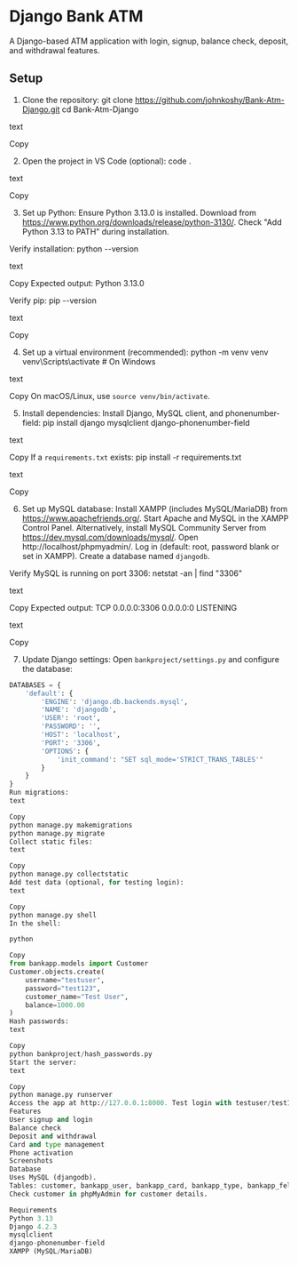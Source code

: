 # Django Bank ATM

A Django-based ATM application with login, signup, balance check, deposit, and withdrawal features.

## Setup

1. Clone the repository:
git clone https://github.com/johnkoshy/Bank-Atm-Django.git
cd Bank-Atm-Django

text

Copy

2. Open the project in VS Code (optional):
code .

text

Copy

3. Set up Python:
Ensure Python 3.13.0 is installed. Download from https://www.python.org/downloads/release/python-3130/.
Check "Add Python 3.13 to PATH" during installation.

Verify installation:
python --version

text

Copy
Expected output: Python 3.13.0

Verify pip:
pip --version

text

Copy

4. Set up a virtual environment (recommended):
python -m venv venv
venv\Scripts\activate  # On Windows

text

Copy
On macOS/Linux, use `source venv/bin/activate`.

5. Install dependencies:
Install Django, MySQL client, and phonenumber-field:
pip install django mysqlclient django-phonenumber-field

text

Copy
If a `requirements.txt` exists:
pip install -r requirements.txt

text

Copy

6. Set up MySQL database:
Install XAMPP (includes MySQL/MariaDB) from https://www.apachefriends.org/.
Start Apache and MySQL in the XAMPP Control Panel.
Alternatively, install MySQL Community Server from https://dev.mysql.com/downloads/mysql/.
Open http://localhost/phpmyadmin/.
Log in (default: root, password blank or set in XAMPP).
Create a database named `djangodb`.

Verify MySQL is running on port 3306:
netstat -an | find "3306"

text

Copy
Expected output:
TCP    0.0.0.0:3306           0.0.0.0:0              LISTENING

text

Copy

7. Update Django settings:
Open `bankproject/settings.py` and configure the database:
```python
DATABASES = {
    'default': {
        'ENGINE': 'django.db.backends.mysql',
        'NAME': 'djangodb',
        'USER': 'root',
        'PASSWORD': '',
        'HOST': 'localhost',
        'PORT': '3306',
        'OPTIONS': {
            'init_command': "SET sql_mode='STRICT_TRANS_TABLES'"
        }
    }
}
Run migrations:
text

Copy
python manage.py makemigrations
python manage.py migrate
Collect static files:
text

Copy
python manage.py collectstatic
Add test data (optional, for testing login):
text

Copy
python manage.py shell
In the shell:

python

Copy
from bankapp.models import Customer
Customer.objects.create(
    username="testuser",
    password="test123",
    customer_name="Test User",
    balance=1000.00
)
Hash passwords:
text

Copy
python bankproject/hash_passwords.py
Start the server:
text

Copy
python manage.py runserver
Access the app at http://127.0.0.1:8000. Test login with testuser/test123.
Features
User signup and login
Balance check
Deposit and withdrawal
Card and type management
Phone activation
Screenshots
Database
Uses MySQL (djangodb).
Tables: customer, bankapp_user, bankapp_card, bankapp_type, bankapp_fellow.
Check customer in phpMyAdmin for customer details.

Requirements
Python 3.13
Django 4.2.3
mysqlclient
django-phonenumber-field
XAMPP (MySQL/MariaDB)